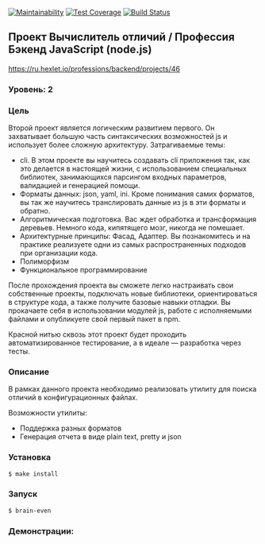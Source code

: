 [![Maintainability](https://api.codeclimate.com/v1/badges/a99a88d28ad37a79dbf6/maintainability)](https://codeclimate.com/github/MrFSP/backend-project-lvl2)
[![Test Coverage](https://api.codeclimate.com/v1/badges/16a429115cc91b51c51c/test_coverage)](https://codeclimate.com/github/MrFSP/backend-project-lvl2)
[![Build Status](https://travis-ci.org/MrFSP/backend-project-lvl2.svg?branch=master)](https://travis-ci.org/MrFSP/backend-project-lvl2)

## Проект Вычислитель отличий / Профессия Бэкенд JavaScript (node.js)
https://ru.hexlet.io/professions/backend/projects/46

### Уровень: 2

### Цель

Второй проект является логическим развитием первого. Он захватывает большую часть синтаксических 
возможностей js и использует более сложную архитектуру. Затрагиваемые темы:

* cli. В этом проекте вы научитесь создавать cli приложения так, как это делается в настоящей 
жизни, с использованием специальных библиотек, занимающихся парсингом входных параметров, 
валидацией и генерацией помощи.
* Форматы данных: json, yaml, ini. Кроме понимания самих форматов, вы так же научитесь 
транслировать данные из js в эти форматы и обратно.
* Алгоритмическая подготовка. Вас ждет обработка и трансформация деревьев. Немного кода, 
кипятящего мозг, никогда не помешает.
* Архитектурные принципы: Фасад, Адаптер. Вы познакомитесь и на практике реализуете одни 
из самых распространенных подходов при организации кода.
* Полиморфизм
* Функциональное программирование

После прохождения проекта вы сможете легко настраивать свои собственные проекты, 
подключать новые библиотеки, ориентироваться в структуре кода, а также получите базовые 
навыки отладки. Вы прокачаете себя в использовании модулей js, работе с исполняемыми 
файлами и опубликуете свой первый пакет в npm.

Красной нитью сквозь этот проект будет проходить автоматизированное тестирование, а в идеале — 
разработка через тесты.

### Описание

В рамках данного проекта необходимо реализовать утилиту для поиска отличий 
в конфигурационных файлах.

Возможности утилиты:

* Поддержка разных форматов
* Генерация отчета в виде plain text, pretty и json

### Установка

```sh
$ make install
```

### Запуск

```sh
$ brain-even

``` 

### Демонстрации:


